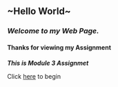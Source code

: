 ## ~Hello World~

### **_Welcome to my Web Page._**

#### Thanks for viewing my Assignment

**_This is Module 3 Assignmet_**

Click [here](http://rishavpandey.me/coursera-jhu-assignment/course4/module_3/index.html) to begin
